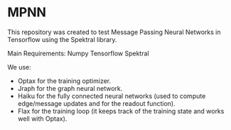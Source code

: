 # MPNN
This repository was created to test Message Passing Neural Networks in Tensorflow using the Spektral library.

Main Requirements:
Numpy
Tensorflow
Spektral

We use:
- Optax for the training optimizer.
- Jraph for the graph neural network.
- Haiku for the fully connected neural networks (used to compute edge/message updates and for the readout function).
- Flax for the training loop (it keeps track of the training state and works well with Optax).
